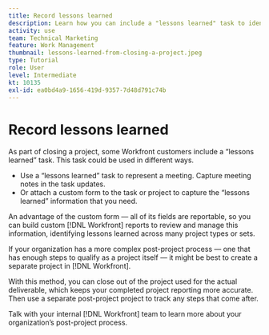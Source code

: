 ```yaml
---
title: Record lessons learned
description: Learn how you can include a "lessons learned" task to identify what went well and what can improve the next time.
activity: use
team: Technical Marketing
feature: Work Management
thumbnail: lessons-learned-from-closing-a-project.jpeg
type: Tutorial
role: User
level: Intermediate
kt: 10135
exl-id: ea0bd4a9-1656-419d-9357-7d48d791c74b
---
```

# Record lessons learned

As part of closing a project, some Workfront customers include a “lessons learned” task. This task could be used in different ways.

* Use a “lessons learned” task to represent a meeting. Capture meeting notes in the task updates.
* Or attach a custom form to the task or project to capture the “lessons learned” information that you need.

An advantage of the custom form — all of its fields are reportable, so you can build custom [!DNL Workfront] reports to review and manage this information, identifying lessons learned across many project types or sets.  

If your organization has a more complex post-project process — one that has enough steps to qualify as a project itself — it might be best to create a separate project in [!DNL Workfront].

With this method, you can close out of the project used for the actual deliverable, which keeps your completed project reporting more accurate. Then use a separate post-project project to track any steps that come after.

Talk with your internal [!DNL Workfront] team to learn more about your organization’s post-project process.
